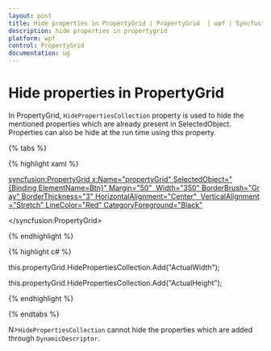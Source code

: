 ```yaml
---
layout: post
title: Hide properties in PropertyGrid | PropertyGrid  | wpf | Syncfusion
description: hide properties in propertygrid
platform: wpf
control: PropertyGrid 
documentation: ug
---
```


# Hide properties in PropertyGrid

In PropertyGrid, `HidePropertiesCollection` property is used to hide the mentioned properties which are already present in SelectedObject. Properties can also be hide at the run time using this property.

{% tabs %}

{% highlight xaml %}

<syncfusion:PropertyGrid x:Name="propertyGrid" SelectedObject="{Binding ElementName=Btn}" Margin="50"  Width="350" BorderBrush="Gray" BorderThickness="3" HorizontalAlignment="Center"  VerticalAlignment="Stretch" LineColor="Red" CategoryForeground="Black">

</syncfusion:PropertyGrid>

{% endhighlight  %}

{% highlight c# %}

this.propertyGrid.HidePropertiesCollection.Add("ActualWidth");

this.propertyGrid.HidePropertiesCollection.Add("ActualHeight");

{% endhighlight  %}

{% endtabs %}

N>`HidePropertiesCollection` cannot hide the properties which are added through `DynamicDescriptor`.